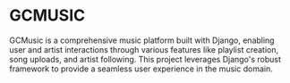 # GCMUSIC
GCMusic is a comprehensive music platform built with Django, enabling user and artist interactions through various features like playlist creation, song uploads, and artist following. This project leverages Django's robust framework to provide a seamless user experience in the music domain.
